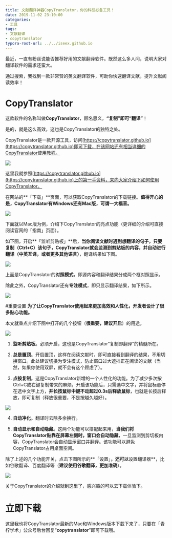 ```yaml
---
title: 文献翻译神器CopyTranslator，你的科研必备工具！
date: 2019-11-02 23:10:00
categories:
- 工具
tags:
- 文献翻译
- copytranslator
typora-root-url: ../../iseex.github.io
---
```


最近，一直有粉丝说能否推荐好用的文献翻译软件。既然这么多人问，说明大家对翻译软件的需求还蛮大。

通过搜索，我找到一款非常赞的英文翻译软件，可助你快速翻译文献，提升文献阅读效率！

# CopyTranslator
这款软件的名称叫做**CopyTranslator**，顾名思义，**“复制”即可“翻译”**！

是的，就是这么高效，这也是CopyTranslator的独特之处。

CopyTranslator是一款开源工具，访问[https://copytranslator.github.io](https://copytranslator.github.io)即可下载，在该网站还有相当详细的CopyTranslator使用教程。

![](/assets/images/posts/Tools/ct-home.png)

这里我就参照[https://copytranslator.github.io](https://copytranslator.github.io)上的第一手资料，来向大家介绍下如何使用CopyTranslator。

在网站的**「下载」**页面，可以获取CopyTranslator的下载链接。**值得开心的是，CopyTranslator有Windows还有Mac版，可谓一大福音。**  

![](/assets/images/posts/Tools/ct-download.png)

下面就以Mac版为例，介绍下CopyTranslator的亮点功能（更详细的介绍可直接阅读官网的「指南」页面）。

如下图，开启**「监听剪贴板」**后，**当你阅读文献时遇到想翻译的句子，只要复制（Ctrl+C）该句子，CopyTranslator就会监测到剪贴板的内容，并自动进行翻译（中英互译，或者更多其他语言）**，翻译结果如下图。

![](/assets/images/posts/Tools/ct-mode-1.png)

上面是CopyTranslator的**对照模式**，即源内容和翻译结果分成两个框对照显示。

除此之外，CopyTranslator还有**专注模式**，即只显示翻译结果，如下所示。

![](/assets/images/posts/Tools/ct-mode-2.png)


#重要设置
**为了让CopyTranslator使用起来更加高效和人性化，开发者设计了很多贴心功能。**

本文就重点介绍下图中打开的几个按钮（**很重要，建议开启**）的用途。

![](/assets/images/posts/Tools/ct-features-switch.png)


1. **监听剪贴板**。必须开启，这也是CopyTranslator“复制即翻译”的精髓所在。

2. **总是置顶**。开启置顶，这样在阅读文献时，即可直接看到翻译的结果，不用切换窗口。此处建议切换为专注模式，防止窗口过大遮挡正在阅读的文献（当然，如果你使用双屏，就不会有这个顾虑了）。

3. **点按复制**。这是CopyTranslator新增的一个人性化的功能。为了减少多次按Ctrl+C或右键复制带来的麻烦，开启该功能后，只需选中文字，并将鼠标悬停在选中文字上方，**并长按鼠标中键不动超过0.3s后释放鼠标**，也就是长按后释放，即可复制（释放很重要，不是按越久越好）。

![](/assets/images/posts/Tools/ct-copy-click.gif)

4. **自动净化**。翻译时去除多余换行。

5. **自动显示和自动隐藏**。这两个功能可以搭配起来用，**当我们将CopyTranslator贴靠在屏幕左侧时，窗口会自动隐藏**，一旦监测到剪切板内容，CopyTranslator会自动显示窗口并翻译。该功能可以避免CopyTranslator占用桌面空间。 

除了上述的几个功能开关，点击下图所示的**「设置」**，还可以**设置翻译器**，比如谷歌翻译、百度翻译等（**建议使用谷歌翻译，更加准确**）。

![](/assets/images/posts/Tools/ct-settings.png)


关于CopyTranslator的介绍就到这里了，感兴趣的可以去下载体验下。

# 立即下载

这里我也将CopyTranslator最新的Mac和Windows版本下载下来了，只要在「青柠学术」公众号后台回复“**copytranslator**”即可下载哦。
